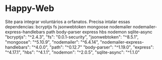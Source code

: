 # Happy-Web
Site para integrar voluntários a orfanatos.
Precisa intalar essas dependencias:
bcryptjs fs jsonwebtoken mongoose nodemailer nodemailer-express-handlebars path body-parser express hbs nodemon sqlite-async
    "bcryptjs": "^2.4.3",
    "fs": "0.0.1-security",
    "jsonwebtoken": "^8.5.1",
    "mongoose": "^5.10.9",
    "nodemailer": "^6.4.14",
    "nodemailer-express-handlebars": "^4.0.0",
    "path": "^0.12.7"
    "body-parser": "^1.19.0",
    "express": "^4.17.1",
    "hbs": "^4.1.1",
    "nodemon": "^2.0.5",
    "sqlite-async": "^1.1.0"
